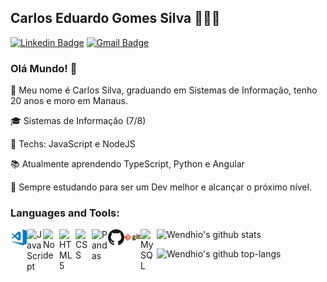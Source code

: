 ## Carlos Eduardo Gomes Silva 🧑🏿‍🚀

[![Linkedin Badge](https://img.shields.io/badge/-LinkedIn-blue?style=for-the-badge&logo=Linkedin&logoColor=white&link=https://www.linkedin.com/in/wendhio/)](https://www.linkedin.com/in/carlos-gsilva/) [![Gmail Badge](https://img.shields.io/badge/-Gmail-c14438?style=for-the-badge&logo=Gmail&logoColor=white&link=mailto:brunosaibert@gmail.com)](mailto:carlosgsilva.dev@gmail.com)

<!--
[![Twitter Badge](https://img.shields.io/badge/-Twitter-1ca0f1?style=for-the-badge&labelColor=1ca0f1&logo=twitter&logoColor=white&link=https://twitter.com/[user])](link)
[![Whatsapp Badge](https://img.shields.io/badge/-Whatsapp-4CA143?style=for-the-badge&labelColor=4CA143&logo=whatsapp&logoColor=white&link=https://api.whatsapp.com/send?phone=5541996758098&text=Olá!)](link)
-->

### Olá Mundo! 👋

:newspaper: Meu nome é Carlos Silva, graduando em Sistemas de Informação, tenho 20 anos e moro em Manaus.

:mortar_board: Sistemas de Informação (7/8)

:hammer: Techs: JavaScript e NodeJS

:books: Atualmente aprendendo TypeScript, Python e Angular 

:rocket: Sempre estudando para ser um Dev melhor e alcançar o próximo nível.

### Languages and Tools:

<img align="left" alt="visual studio code" width="26px" src="https://raw.githubusercontent.com/github/explore/80688e429a7d4ef2fca1e82350fe8e3517d3494d/topics/visual-studio-code/visual-studio-code.png" />

<img align="left" alt="JavaScript" width="26px" src="https://img.icons8.com/color/26/000000/javascript.png" />

<img align="left" alt="Node" width="26px" src="https://img.icons8.com/color/100/000000/nodejs.png" />

<img align="left" alt="HTML5" width="26px" src="https://img.icons8.com/color/26/000000/html-5--v2.png" />

<img align="left" alt="CSS" width="26px" src="https://img.icons8.com/color/26/000000/css3.png" />

<img align="left" alt="Pandas" width="26px" src="https://cdn.jsdelivr.net/npm/simple-icons@3.4.0/icons/mysql.svg" />

<img align="left" alt="GitHub" width="26px" src="https://raw.githubusercontent.com/github/explore/78df643247d429f6cc873026c0622819ad797942/topics/github/github.png" />

<img align="left" alt="Git" width="26px" src="https://raw.githubusercontent.com/github/explore/80688e429a7d4ef2fca1e82350fe8e3517d3494d/topics/git/git.png" />

<img align="left" alt="MySQL" width="26px" src="https://img.icons8.com/fluent/26/000000/mysql-logo.png" />


![Wendhio's github stats](https://github-readme-stats.vercel.app/api?username=carlosgsilva&show_icons=true&theme=gotham)

![Wendhio's github top-langs](https://github-readme-stats.vercel.app/api/top-langs/?username=carlosgsilva&layout=compact&theme=gotham)
